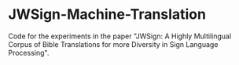 # JWSign-Machine-Translation
Code for the experiments in the paper "JWSign: A Highly Multilingual Corpus of Bible Translations for more Diversity in Sign Language Processing".
